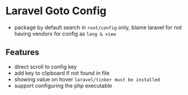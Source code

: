 # Laravel Goto Config

- package by default search in `root/config` only, blame laravel for not having vendors for config as `lang & view`

## Features

- direct scroll to config key
- add key to clipboard if not found in file
- showing value on hover `laravel/tinker must be installed`
- support configuring the php executable
